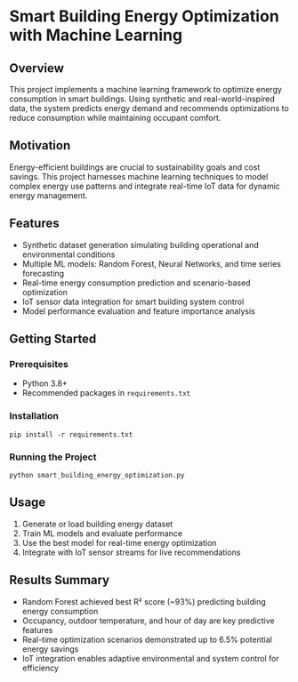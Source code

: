 # Smart Building Energy Optimization with Machine Learning

## Overview
This project implements a machine learning framework to optimize energy consumption in smart buildings. Using synthetic and real-world-inspired data, the system predicts energy demand and recommends optimizations to reduce consumption while maintaining occupant comfort.

## Motivation
Energy-efficient buildings are crucial to sustainability goals and cost savings. This project harnesses machine learning techniques to model complex energy use patterns and integrate real-time IoT data for dynamic energy management.

## Features
- Synthetic dataset generation simulating building operational and environmental conditions
- Multiple ML models: Random Forest, Neural Networks, and time series forecasting
- Real-time energy consumption prediction and scenario-based optimization
- IoT sensor data integration for smart building system control
- Model performance evaluation and feature importance analysis

## Getting Started

### Prerequisites
- Python 3.8+
- Recommended packages in `requirements.txt`

### Installation
```
pip install -r requirements.txt
```

### Running the Project
```
python smart_building_energy_optimization.py
```

## Usage
1. Generate or load building energy dataset  
2. Train ML models and evaluate performance  
3. Use the best model for real-time energy optimization  
4. Integrate with IoT sensor streams for live recommendations

## Results Summary
- Random Forest achieved best R² score (~93%) predicting building energy consumption
- Occupancy, outdoor temperature, and hour of day are key predictive features
- Real-time optimization scenarios demonstrated up to 6.5% potential energy savings
- IoT integration enables adaptive environmental and system control for efficiency
